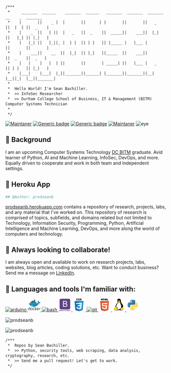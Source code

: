 ```
/***
 *     _______  ______    _______  ______   _______  _______  _______  __    _  _______ 
 *    |       ||    _ |  |       ||      | |       ||       ||   _   ||  |  | ||  _    |
 *    |    _  ||   | ||  |   _   ||  _    ||  _____||    ___||  |_|  ||   |_| || |_|   |
 *    |   |_| ||   |_||_ |  | |  || | |   || |_____ |   |___ |       ||       ||       |
 *    |    ___||    __  ||  |_|  || |_|   ||_____  ||    ___||       ||  _    ||  _   | 
 *    |   |    |   |  | ||       ||       | _____| ||   |___ |   _   || | |   || |_|   |
 *    |___|    |___|  |_||_______||______| |_______||_______||__| |__||_|  |__||_______|
 *
 *  Hello World! I'm Sean Bachiller.
 *  >> InfoSec Researcher
 *  >> Durham College School of Business, IT & Management (BITM) Computer Systems Technician
 *
 */ 
```
[![Maintaner](https://img.shields.io/badge/DockerHub-profile-blue)](https://hub.docker.com/u/prodseanb)
[![Generic badge](https://img.shields.io/badge/follow-LinkedIn-<COLOR>.svg)](https://www.linkedin.com/in/sean-bachiller-40b63417b/)
[![Generic badge](https://img.shields.io/badge/follow-Twitter-<COLOR>.svg)](https://twitter.com/prodseanb)
[![Maintaner](https://img.shields.io/badge/Heroku-App-blue)](https://prodseanb.herokuapp.com/)
![eye](https://user-images.githubusercontent.com/59718043/120596190-6ef57400-c411-11eb-8940-aa887e5e804a.gif)
## 🌱 Background
I am an upcoming Computer Systems Technology [DC BITM](https://durhamcollege.ca/academic-schools/school-of-business-it-management) graduate. Avid learner of Python, AI and Machine Learning, InfoSec, DevOps, and more. Equally driven to cooperate and work in both team and independent settings.
## 📃 Heroku App
```python
## @Author: prodseanb
```
[prodseanb.herokuapp.com](https://prodseanb.herokuapp.com/) contains a repository of research, projects, labs, and any material that I've worked on. This repository of research is comprised of topics, subfields, and domains related but not limited to Technology, Information Security, Programming, Python, Artificial Intelligence and Machine Learning, DevOps, and more along the world of computers and technology.
## 👥 Always looking to collaborate!
I am always open and available to work on research projects, labs, websites, blog articles, coding solutions, etc. Want to conduct business? Send me a message on [LinkedIn](https://www.linkedin.com/in/sean-bachiller-40b63417b/).

## 🧰 Languages and tools I'm familiar with:
<p align="left"> <a href="https://www.arduino.cc/" target="_blank"> <img src="https://cdn.worldvectorlogo.com/logos/arduino-1.svg" alt="arduino" width="40" height="40"/> </a> <a href="https://www.docker.com/" target="_blank"> <img src="https://raw.githubusercontent.com/devicons/devicon/master/icons/docker/docker-original-wordmark.svg" alt="docker" width="40" height="40"/> </a><a href="https://www.gnu.org/software/bash/" target="_blank"> <img src="https://www.vectorlogo.zone/logos/gnu_bash/gnu_bash-icon.svg" alt="bash" width="40" height="40"/> </a> <a href="https://getbootstrap.com" target="_blank"> <img src="https://raw.githubusercontent.com/devicons/devicon/master/icons/bootstrap/bootstrap-plain-wordmark.svg" alt="bootstrap" width="40" height="40"/> </a> <a href="https://www.w3schools.com/css/" target="_blank"> <img src="https://raw.githubusercontent.com/devicons/devicon/master/icons/css3/css3-original-wordmark.svg" alt="css3" width="40" height="40"/> </a> <a href="https://git-scm.com/" target="_blank"> <img src="https://www.vectorlogo.zone/logos/git-scm/git-scm-icon.svg" alt="git" width="40" height="40"/> </a> <a href="https://www.w3.org/html/" target="_blank"> <img src="https://raw.githubusercontent.com/devicons/devicon/master/icons/html5/html5-original-wordmark.svg" alt="html5" width="40" height="40"/> </a> <a href="https://www.linux.org/" target="_blank"> <img src="https://raw.githubusercontent.com/devicons/devicon/master/icons/linux/linux-original.svg" alt="linux" width="40" height="40"/> </a> <a href="https://www.python.org" target="_blank"> <img src="https://raw.githubusercontent.com/devicons/devicon/master/icons/python/python-original.svg" alt="python" width="40" height="40"/> </a> </p>

<p><img align="center" src="https://github-readme-stats.vercel.app/api/top-langs?username=prodseanb&show_icons=true&locale=en&layout=compact" alt="prodseanb" /></p>

<p><img align="center" src="https://github-readme-streak-stats.herokuapp.com/?user=prodseanb&" alt="prodseanb" /></p>


```
/***
 *  Repos by Sean Bachiller.
 *  >> Python, security tools, web scraping, data analysis, cryptography, research, etc.
 *  >> Send me a pull request! Let's get to work.
 */ 
```
